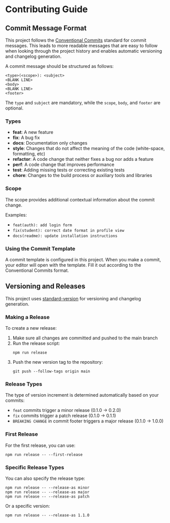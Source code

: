 # Contributing Guide

## Commit Message Format

This project follows the [Conventional Commits](https://www.conventionalcommits.org/) standard for commit messages. This leads to more readable messages that are easy to follow when looking through the project history and enables automatic versioning and changelog generation.

A commit message should be structured as follows:

```
<type>(<scope>): <subject>
<BLANK LINE>
<body>
<BLANK LINE>
<footer>
```

The `type` and `subject` are mandatory, while the `scope`, `body`, and `footer` are optional.

### Types

- **feat**: A new feature
- **fix**: A bug fix
- **docs**: Documentation only changes
- **style**: Changes that do not affect the meaning of the code (white-space, formatting, etc)
- **refactor**: A code change that neither fixes a bug nor adds a feature
- **perf**: A code change that improves performance
- **test**: Adding missing tests or correcting existing tests
- **chore**: Changes to the build process or auxiliary tools and libraries

### Scope

The scope provides additional contextual information about the commit change.

Examples:
- `feat(auth): add login form`
- `fix(student): correct date format in profile view`
- `docs(readme): update installation instructions`

### Using the Commit Template

A commit template is configured in this project. When you make a commit, your editor will open with the template. Fill it out according to the Conventional Commits format.

## Versioning and Releases

This project uses [standard-version](https://github.com/conventional-changelog/standard-version) for versioning and changelog generation.

### Making a Release

To create a new release:

1. Make sure all changes are committed and pushed to the main branch
2. Run the release script:
   ```
   npm run release
   ```
3. Push the new version tag to the repository:
   ```
   git push --follow-tags origin main
   ```

### Release Types

The type of version increment is determined automatically based on your commits:

- `feat` commits trigger a minor release (0.1.0 → 0.2.0)
- `fix` commits trigger a patch release (0.1.0 → 0.1.1)
- `BREAKING CHANGE` in commit footer triggers a major release (0.1.0 → 1.0.0)

### First Release

For the first release, you can use:

```
npm run release -- --first-release
```

### Specific Release Types

You can also specify the release type:

```
npm run release -- --release-as minor
npm run release -- --release-as major
npm run release -- --release-as patch
```

Or a specific version:

```
npm run release -- --release-as 1.1.0
``` 